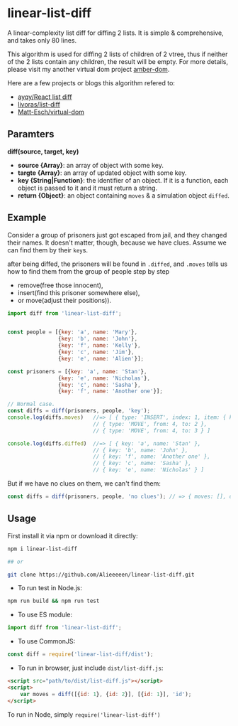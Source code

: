 # linear-list-diff

A linear-complexity list diff for diffing 2 lists. It is simple & comprehensive, and takes only 80 lines. 

This algorithm is used for diffing 2 lists of children of 2 vtree, thus if neither of the 2 lists contain any children, the result will be empty. For more details, please visit my another virtual dom project [amber-dom](https://github.com/Alieeeeen/amber-dom).

Here are a few projects or blogs this algorithm refered to:

- [ayqy/React list diff](http://www.ayqy.net/blog/react-list-diff/)
- [livoras/list-diff](https://github.com/livoras/list-diff)
- [Matt-Esch/virtual-dom](https://github.com/Matt-Esch/virtual-dom)

## Paramters
**diff(source, target, key)**

- **source {Array}**: an array of object with some key.
- **targte {Array}**: an array of updated object with some key.
- **key {String|Function}**: the identifier of an object. If it is a function, each object is passed to it and it must return a string.
- **return {Object}**: an object containing `moves` & a simulation object `diffed`.

## Example
Consider a group of prisoners just got escaped from jail, and they changed their names.
It doesn't matter, though, because we have clues. Assume we can find them by their `key`s.

after being diffed, the prisoners will be found in `.diffed`, and `.moves` tells us how to find them from the group of people step by step

- remove(free those innocent),
- insert(find this prisoner somewhere else),
- or move(adjust their positions)).

```js
import diff from 'linear-list-diff';


const people = [{key: 'a', name: 'Mary'},
                {key: 'b', name: 'John'},
                {key: 'f', name: 'Kelly'},
                {key: 'c', name: 'Jim'},
                {key: 'e', name: 'Alien'}];

const prisoners = [{key: 'a', name: 'Stan'},
                {key: 'e', name: 'Nicholas'},
                {key: 'c', name: 'Sasha'},
                {key: 'f', name: 'Another one'}];

// Normal case.
const diffs = diff(prisoners, people, 'key'); 
console.log(diffs.moves)   //=> [ { type: 'INSERT', index: 1, item: { key: 'b', name: 'John' } },
                           // { type: 'MOVE', from: 4, to: 2 },
                           // { type: 'MOVE', from: 4, to: 3 } ]

console.log(diffs.diffed)  //=> [ { key: 'a', name: 'Stan' },
                           // { key: 'b', name: 'John' },
                           // { key: 'f', name: 'Another one' },
                           // { key: 'c', name: 'Sasha' },
                           // { key: 'e', name: 'Nicholas' } ]
```
But if we have no clues on them, we can't find them:
```js
const diffs = diff(prisoners, people, 'no clues'); // => { moves: [], diffed: prisoners }
```

## Usage
First install it via npm or download it directly:

```bash
npm i linear-list-diff

## or

git clone https://github.com/Alieeeeen/linear-list-diff.git
```

- To run test in Node.js:

```bash
npm run build && npm run test
```

- To use ES module:

```js
import diff from 'linear-list-diff';
```

- To use CommonJS:

```js
const diff = require('linear-list-diff/dist');
```

- To run in browser, just include `dist/list-diff.js`:

```html
<script src="path/to/dist/list-diff.js"></script>
<script>
    var moves = diff([{id: 1}, {id: 2}], [{id: 1}], 'id');
</script>
```

To run in Node, simply `require('linear-list-diff')`